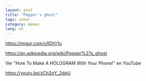 ```yaml
---
layout: post
title: "Pepper's ghost"
tags: other
category: memex
lang: en
---
```


https://imgur.com/yXDVr1u

https://en.wikipedia.org/wiki/Pepper%27s_ghost

Ver "How To Make A HOLOGRAM With Your Phone!" en YouTube

https://youtu.be/zCh2qY_2dqU